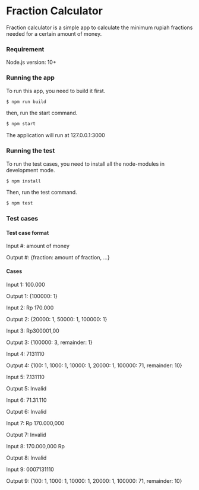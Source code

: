 # Fraction Calculator

Fraction calculator is a simple app to calculate the minimum rupiah fractions needed for a certain amount of money.

### Requirement
Node.js version: 10+

### Running the app
To run this app, you need to build it first.
```sh
$ npm run build
```

then, run the start command.
```sh
$ npm start
```
The application will run at 127.0.0.1:3000

### Running the test
To run the test cases, you need to install all the node-modules in development mode.
```sh
$ npm install
```

Then, run the test command.
```sh
$ npm test
```


### Test cases
#### Test case format
Input #: amount of money

Output #: {fraction: amount of fraction, ...}

#### Cases
Input 1: 100.000

Output 1: {100000: 1}


Input 2: Rp 170.000

Output 2: {20000: 1, 50000: 1, 100000: 1}


Input 3: Rp300001,00

Output 3: {100000: 3, remainder: 1}


Input 4: 7131110

Output 4: {100: 1, 1000: 1, 10000: 1, 20000: 1, 100000: 71, remainder: 10}


Input 5: 7.131110

Output 5: Invalid


Input 6: 71.31.110

Output 6: Invalid


Input 7: Rp 170.000,000

Output 7: Invalid


Input 8: 170.000,000 Rp

Output 8: Invalid


Input 9: 0007131110

Output 9: {100: 1, 1000: 1, 10000: 1, 20000: 1, 100000: 71, remainder: 10}